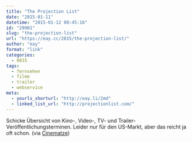 ```yaml
---
title: "The Projection List"
date: "2015-01-11"
datetime: "2015-01-12 00:45:16"
id: "29901"
slug: "the-projection-list"
url: "https://eay.cc/2015/the-projection-list/"
author: "eay"
format: "link"
categories:
  - 0815
tags:
  - fernsehen
  - filme
  - trailer
  - webservice
meta:
  - yourls_shorturl: "http://eay.li/2md"
  - linked_list_url: "http://projectionlist.com/"
---
```


Schicke Übersicht von Kino-, Video-, TV- und Trailer-Veröffentlichungsterminen. Leider nur für den US-Markt, aber das reicht ja oft schon. (via [Cinematze](http://cinematze.com/post/107631561079/the-projection-list))
